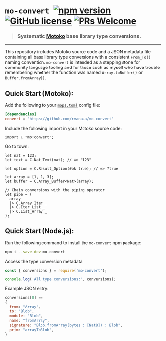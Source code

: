 # `mo-convert` &nbsp;[![npm version](https://img.shields.io/npm/v/mo-convert.svg?logo=npm)](https://www.npmjs.com/package/mo-convert) [![GitHub license](https://img.shields.io/badge/license-MIT-blue.svg)](https://opensource.org/licenses/MIT) [![PRs Welcome](https://img.shields.io/badge/PRs-welcome-brightgreen.svg)](https://github.com/rvanasa/mo-convert/issues)

> ### Systematic [Motoko](https://github.com/dfinity/motoko#readme) base library type conversions.

---

This repository includes Motoko source code and a JSON metadata file containing all base library type conversions
with a consistent `From_To()` naming convention. `mo-convert` is intended as a stepping stone for community
language tooling and for those such as myself who have trouble remembering whether the function was named `Array.toBuffer()` or `Buffer.fromArray()`.

## Quick Start (Motoko):

Add the following to your [`mops.toml`](https://mops.one/docs/install) config file:

```toml
[dependencies]
convert = "https://github.com/rvanasa/mo-convert"
```

Include the following import in your Motoko source code:

```motoko
import C "mo:convert";
```

Go to town:

```motoko
let nat = 123;
let text = C.Nat_Text(nat); // => "123"

let option = C.Result_Option(#ok true); // => ?true

let array = [1, 2, 3];
let buffer = C.Array_Buffer<Nat>(array);

// Chain conversions with the piping operator
let pipe = (
  array
  |> C.Array_Iter _
  |> C.Iter_List _
  |> C.List_Array _
);
```

## Quick Start (Node.js):

Run the following command to install the `mo-convert` npm package:

```sh
npm i --save-dev mo-convert
```

Access the type conversion metadata:

```js
const { conversions } = require('mo-convert');

console.log('All type conversions:', conversions);
```

Example JSON entry:

```js
conversions[0] ==
{
  from: "Array",
  to: "Blob",
  module: "Blob",
  name: "fromArray",
  signature: "Blob.fromArray(bytes : [Nat8]) : Blob",
  prim: "arrayToBlob",
}
```
